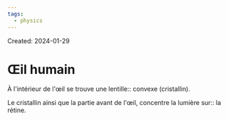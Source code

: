 ```yaml
---
tags:
  - physics
---
```

Created: 2024-01-29

# Œil humain
À l'intérieur de l'œil se trouve une lentille:: convexe (cristallin). 

Le cristallin ainsi que la partie avant de l'œil, concentre la lumière sur:: la rétine.

